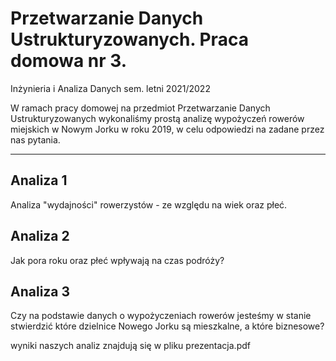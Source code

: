 # Przetwarzanie Danych Ustrukturyzowanych. Praca domowa nr 3.
Inżynieria i Analiza Danych sem. letni 2021/2022


W ramach pracy domowej na przedmiot Przetwarzanie Danych Ustrukturyzowanych wykonaliśmy prostą analizę wypożyczeń rowerów miejskich w Nowym Jorku w roku 2019, w celu odpowiedzi na zadane przez nas pytania.

---

## Analiza 1

Analiza "wydajności" rowerzystów - ze względu na wiek oraz płeć.

## Analiza 2

Jak pora roku oraz płeć wpływają na czas podróży?

## Analiza 3

Czy na podstawie danych o wypożyczeniach rowerów jesteśmy w stanie stwierdzić które dzielnice Nowego Jorku są mieszkalne, a które biznesowe? 


wyniki naszych analiz znajdują się w pliku prezentacja.pdf
